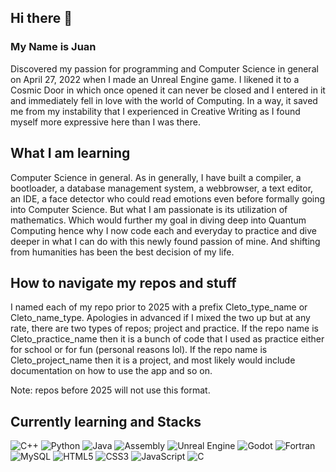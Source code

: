 ## Hi there 👋
### My Name is Juan
Discovered my passion for programming and Computer Science in general on April 27, 2022 when I made an Unreal Engine game. I likened it to a Cosmic Door in which once opened it can never be closed
and I entered in it and immediately fell in love with the world of Computing. In a way, it saved me from my instability that I experienced in Creative Writing as I found myself more expressive here
than I was there.

## What I am learning
Computer Science in general. As in generally, I have built a compiler, a bootloader, a database management system, a webbrowser, a text editor, an IDE, a face detector who could read emotions even before 
formally going into Computer Science. But what I am passionate is its utilization of mathematics. Which would further my goal in diving deep into Quantum Computing hence why I now code each and everyday
to practice and dive deeper in what I can do with this newly found passion of mine. And shifting from humanities has been the best decision of my life.

## How to navigate my repos and stuff
I named each of my repo prior to 2025 with a prefix Cleto_type_name or Cleto_name_type. Apologies in advanced if I mixed the two up but at any rate, there are two types of repos; project and practice.
If the repo name is Cleto_practice_name then it is a bunch of code that I used as practice either for school or for fun (personal reasons lol).
If the repo name is Cleto_project_name then it is a project, and most likely would include documentation on how to use the app and so on.

Note: repos before 2025 will not use this format.

## Currently learning and Stacks
![C++](https://img.shields.io/badge/C++-00599C?style=for-the-badge&logo=c%2B%2B&logoColor=white) ![Python](https://img.shields.io/badge/Python-3776AB?style=for-the-badge&logo=python&logoColor=white) ![Java](https://img.shields.io/badge/Java-ED8B00?style=for-the-badge&logo=java&logoColor=white) 
![Assembly](https://img.shields.io/badge/Assembly-000000?style=for-the-badge&logo=assembly&logoColor=white) 
![Unreal Engine](https://img.shields.io/badge/Unreal_Engine-313131?style=for-the-badge&logo=unrealengine&logoColor=white)
![Godot](https://img.shields.io/badge/Godot-429CAA?style=for-the-badge&logo=godot&logoColor=white)
![Fortran](https://img.shields.io/badge/Fortran-4AB547?style=for-the-badge&logo=fortran&logoColor=white)
![MySQL](https://img.shields.io/badge/MySQL-00000F?style=for-the-badge&logo=mysql&logoColor=white)
![HTML5](https://img.shields.io/badge/HTML5-E34F26?style=for-the-badge&logo=html5&logoColor=white)
![CSS3](https://img.shields.io/badge/CSS3-1572B6?style=for-the-badge&logo=css3&logoColor=white)
![JavaScript](https://img.shields.io/badge/JavaScript-F7DF1E?style=for-the-badge&logo=javascript&logoColor=black)
![C](https://img.shields.io/badge/C-A8B9CC?style=for-the-badge&logo=c&logoColor=black)


<!--
**ArtemioVibora/ArtemioVibora** is a ✨ _special_ ✨ repository because its `README.md` (this file) appears on your GitHub profile.

Here are some ideas to get you started:

- 🔭 I’m currently working on ... 
- 🌱 I’m currently learning ...
- 👯 I’m looking to collaborate on ...
- 🤔 I’m looking for help with ...
- 💬 Ask me about ...
- 📫 How to reach me: ...
- 😄 Pronouns: ...
- ⚡ Fun fact: ...
-->
